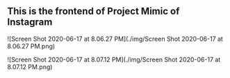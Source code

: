 ## This is the frontend of Project Mimic of Instagram

![Screen Shot 2020-06-17 at 8.06.27 PM](./img/Screen Shot 2020-06-17 at 8.06.27 PM.png)



![Screen Shot 2020-06-17 at 8.07.12 PM](./img/Screen Shot 2020-06-17 at 8.07.12 PM.png)